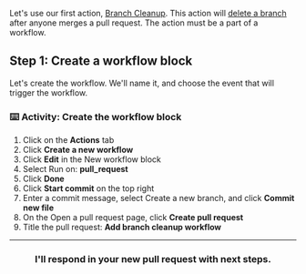 Let's use our first action, [Branch Cleanup](https://github.com/jessfraz/branch-cleanup-action). This action will [delete a branch](https://stackoverflow.com/questions/10765321/should-i-delete-a-branch-after-merging-it) after anyone merges a pull request. The action must be a part of a workflow.

## Step 1: Create a workflow block

Let's create the workflow. We'll name it, and choose the event that will trigger the workflow.

### :keyboard: Activity: Create the workflow block

1. Click on the **Actions** tab
1. Click **Create a new workflow**
1. Click **Edit** in the New workflow block
1. Select Run on: **pull_request**
1. Click **Done**
1. Click **Start commit** on the top right
1. Enter a commit message, select Create a new branch, and click **Commit new file**
1. On the Open a pull request page, click **Create pull request**
1. Title the pull request: **Add branch cleanup workflow**

<hr>
<h3 align="center">I'll respond in your new pull request with next steps.</h3>
